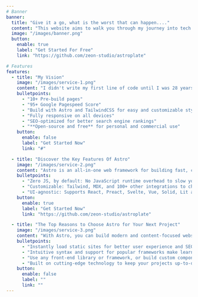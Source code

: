 ```yaml
---
# Banner
banner:
  title: "Give it a go, what is the worst that can happen...."
  content: "This website aims to walk you through my journey into tech at the age of 28. I used a mix of community engagement, resources - online and books to immerse myself in the world of tech until something started to make sense."
  image: "/images/banner.png"
  button:
    enable: true
    label: "Get Started For Free"
    link: "https://github.com/zeon-studio/astroplate"

# Features
features:
  - title: "My Vision"
    image: "/images/service-1.png"
    content: "I didn't write my first line of code until I was 28 years old. Coding was not something I had been exposed to prior to that moment. 3 years and 1 maternity leave."
    bulletpoints:
      - "10+ Pre-build pages"
      - "95+ Google Pagespeed Score"
      - "Build with Astro and TailwindCSS for easy and customizable styling"
      - "Fully responsive on all devices"
      - "SEO-optimized for better search engine rankings"
      - "**Open-source and free** for personal and commercial use"
    button:
      enable: false
      label: "Get Started Now"
      link: "#"

  - title: "Discover the Key Features Of Astro"
    image: "/images/service-2.png"
    content: "Astro is an all-in-one web framework for building fast, content-focused websites. It offers a range of exciting features for developers and website creators. Some of the key features are:"
    bulletpoints:
      - "Zero JS, by default: No JavaScript runtime overhead to slow you down."
      - "Customizable: Tailwind, MDX, and 100+ other integrations to choose from."
      - "UI-agnostic: Supports React, Preact, Svelte, Vue, Solid, Lit and more."
    button:
      enable: true
      label: "Get Started Now"
      link: "https://github.com/zeon-studio/astroplate"

  - title: "The Top Reasons to Choose Astro for Your Next Project"
    image: "/images/service-3.png"
    content: "With Astro, you can build modern and content-focused websites without sacrificing performance or ease of use."
    bulletpoints:
      - "Instantly load static sites for better user experience and SEO."
      - "Intuitive syntax and support for popular frameworks make learning and using Astro a breeze."
      - "Use any front-end library or framework, or build custom components, for any project size."
      - "Built on cutting-edge technology to keep your projects up-to-date with the latest web standards."
    button:
      enable: false
      label: ""
      link: ""
---
```

